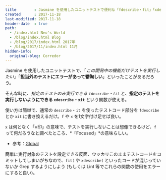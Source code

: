 ```yaml
---
title        : Jasmine を使用したユニットテストで便利な「fdescribe・fit」「xdescribe・xit」
created      : 2017-11-18
last-modified: 2017-11-18
header-date  : true
path:
  - /index.html Neo's World
  - /blog/index.html Blog
  - /blog/2017/index.html 2017年
  - /blog/2017/11/index.html 11月
hidden-info:
  original-blog: Corredor
---
```


Jasmine を使用したユニットテストで、「*この開発中の機能だけテストを実行したい*」「**担当外のテストにエラーがあって鬱陶しい**」といったことがあるだろう。

そんな時に、*指定のテストのみ実行できる `fdescribe`・`fit`* と、**指定のテストを実行しないようにできる `xdescribe`・`xit`** という関数が使える。

使い方は簡単で、通常の `describe`・`it` を使ったテストコード部分を `fdescribe` とか `xit` に書き換えるだけ。`f` や `x` を1文字付け足せば良い。

`x` は何となく「×印」の意味で、テストを実行しないことは想像できるけど、`f` って何だろうなと調べたところ、*「Focused」*の意味らしい。

- 参考：[Global](https://jasmine.github.io/api/2.6/global.html#fdescribe)

簡単に実行対象のテストを設定できる反面、ウッカリこのままテストコードをコミットしてしまいがちなので、`fit(` や `xdescribe(` といったコードが混じっていないか Grep するようにしよう (もしくは Lint 等でこれらの関数の使用をエラーにすると良い)。
